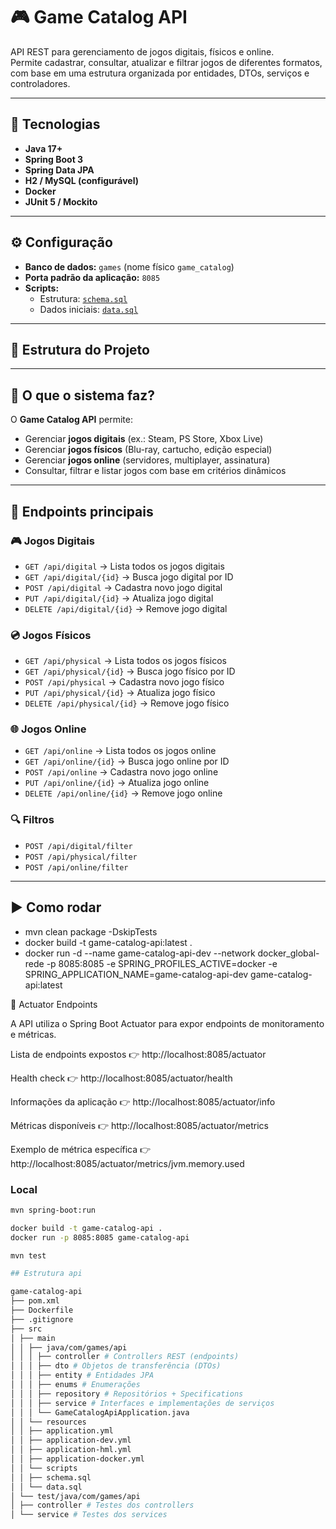 # 🎮 Game Catalog API

API REST para gerenciamento de jogos digitais, físicos e online.  
Permite cadastrar, consultar, atualizar e filtrar jogos de diferentes formatos, com base em uma estrutura organizada por entidades, DTOs, serviços e controladores.

---

## 🚀 Tecnologias
- **Java 17+**  
- **Spring Boot 3**  
- **Spring Data JPA**  
- **H2 / MySQL (configurável)**  
- **Docker**  
- **JUnit 5 / Mockito**  

---

## ⚙️ Configuração

- **Banco de dados:** `games` (nome físico `game_catalog`)  
- **Porta padrão da aplicação:** `8085`  
- **Scripts:**  
  - Estrutura: [`schema.sql`](src/main/resources/scripts/schema.sql)  
  - Dados iniciais: [`data.sql`](src/main/resources/scripts/data.sql)  

---

## 📂 Estrutura do Projeto


---

## 📖 O que o sistema faz?

O **Game Catalog API** permite:  
- Gerenciar **jogos digitais** (ex.: Steam, PS Store, Xbox Live)  
- Gerenciar **jogos físicos** (Blu-ray, cartucho, edição especial)  
- Gerenciar **jogos online** (servidores, multiplayer, assinatura)  
- Consultar, filtrar e listar jogos com base em critérios dinâmicos  

---

## 📡 Endpoints principais

### 🎮 Jogos Digitais
- `GET /api/digital` → Lista todos os jogos digitais  
- `GET /api/digital/{id}` → Busca jogo digital por ID  
- `POST /api/digital` → Cadastra novo jogo digital  
- `PUT /api/digital/{id}` → Atualiza jogo digital  
- `DELETE /api/digital/{id}` → Remove jogo digital  

### 💿 Jogos Físicos
- `GET /api/physical` → Lista todos os jogos físicos  
- `GET /api/physical/{id}` → Busca jogo físico por ID  
- `POST /api/physical` → Cadastra novo jogo físico  
- `PUT /api/physical/{id}` → Atualiza jogo físico  
- `DELETE /api/physical/{id}` → Remove jogo físico  

### 🌐 Jogos Online
- `GET /api/online` → Lista todos os jogos online  
- `GET /api/online/{id}` → Busca jogo online por ID  
- `POST /api/online` → Cadastra novo jogo online  
- `PUT /api/online/{id}` → Atualiza jogo online  
- `DELETE /api/online/{id}` → Remove jogo online  

### 🔍 Filtros
- `POST /api/digital/filter`  
- `POST /api/physical/filter`  
- `POST /api/online/filter`  

---

## ▶️ Como rodar

- mvn clean package -DskipTests
- docker build -t game-catalog-api:latest .
- docker run -d --name game-catalog-api-dev --network docker_global-rede -p 8085:8085 -e SPRING_PROFILES_ACTIVE=docker -e SPRING_APPLICATION_NAME=game-catalog-api-dev game-catalog-api:latest

🚀 Actuator Endpoints

A API utiliza o Spring Boot Actuator para expor endpoints de monitoramento e métricas.

Lista de endpoints expostos
👉 http://localhost:8085/actuator

Health check
👉 http://localhost:8085/actuator/health

Informações da aplicação
👉 http://localhost:8085/actuator/info

Métricas disponíveis
👉 http://localhost:8085/actuator/metrics

Exemplo de métrica específica
👉 http://localhost:8085/actuator/metrics/jvm.memory.used


### Local
```bash
mvn spring-boot:run

docker build -t game-catalog-api .
docker run -p 8085:8085 game-catalog-api

mvn test

## Estrutura api

game-catalog-api
├── pom.xml
├── Dockerfile
├── .gitignore
├── src
│ ├── main
│ │ ├── java/com/games/api
│ │ │ ├── controller # Controllers REST (endpoints)
│ │ │ ├── dto # Objetos de transferência (DTOs)
│ │ │ ├── entity # Entidades JPA
│ │ │ ├── enums # Enumerações
│ │ │ ├── repository # Repositórios + Specifications
│ │ │ ├── service # Interfaces e implementações de serviços
│ │ │ └── GameCatalogApiApplication.java
│ │ └── resources
│ │ ├── application.yml
│ │ ├── application-dev.yml
│ │ ├── application-hml.yml
│ │ ├── application-docker.yml
│ │ └── scripts
│ │ ├── schema.sql
│ │ └── data.sql
│ └── test/java/com/games/api
│ ├── controller # Testes dos controllers
│ └── service # Testes dos services

